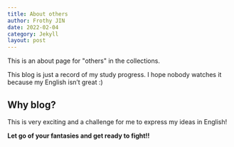 ```yaml
---
title: About others
author: Frothy JIN
date: 2022-02-04
category: Jekyll
layout: post
---
```


This is an about page for "others" in the collections.

This blog is just a record of my study progress. I hope nobody watches it because my English isn’t great :)

## Why blog?

This is very exciting and a challenge for me to express my ideas in English! 

**Let go of your fantasies and get ready to fight!!**
